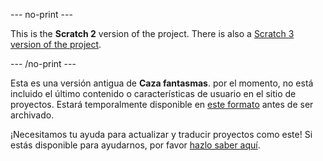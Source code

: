 --- no-print ---

This is the **Scratch 2** version of the project. There is also a [Scratch 3 version of the project](https://projects.raspberrypi.org/es-LA/projects/ghostbusters).

--- /no-print ---

Esta es una versión antigua de **Caza fantasmas**. por el momento, no está incluido el último contenido o características de usuario en el sitio de proyectos. Estará temporalmente disponible en [este formato](images/Ghostbusters.pdf) antes de ser archivado. 

¡Necesitamos tu ayuda para actualizar y traducir proyectos como este! Si estás disponible para ayudarnos, por favor [hazlo saber aquí](https://rpf.io/translators).
